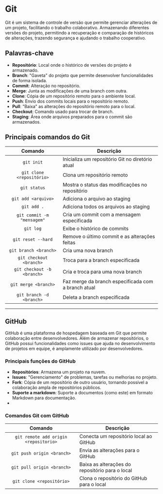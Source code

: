 # Git

Git é um sistema de controle de versão que permite gerenciar alterações de um projeto, facilitando o trabalho colaborativo. Armazenando diferentes versões do projeto, permitindo a recuperação e comparação de históricos de alterações, trazendo segurança e ajudando o trabalho cooperativo.

## Palavras-chave

- **Repositório**: Local onde o histórico de versões do projeto é armazenado.
- **Branch**: "Gaveta" do projeto que permite desenvolver funcionalidades de forma isolada.
- **Commit**: Alteração no repositório.
- **Merge**: Junta as modificações de uma branch com outra.
- **Clone**: Cópia de um repositório remoto para o ambiente local.
- **Push**: Envio dos commits locais para o repositório remoto.
- **Pull**: "Baixa" as alterações do repositório remoto para o local.
- **Checkout**: Comando usado para trocar de branch.
- **Staging**: Área onde arquivos preparados para o commit são armazenados.

## Principais comandos do Git

| Comando | Descrição |
| :---: |---|
| `git init` | Inicializa um repositório Git no diretório atual|
| `git clone <repositório>` | Clona um repositório remoto |
| `git status` | Mostra o status das modificações no repositório |
| `git add <arquivo>` | Adiciona o arquivo ao staging |
| `git add .` | Adiciona todos os arquivos ao staging |
| `git commit -m "mensagem"` | Cria um commit com a mensagem especificada |
| `git log` | Exibe o histórico de commits |
| `git reset --hard` | Remove o último commit e as alterações feitas |
| `git branch <branch>` | Cria uma nova branch |
| `git checkout <branch>` | Troca para a branch especificada |
| `git checkout -b <branch>`| Cria e troca para uma nova branch |
| `git merge <branch>` | Faz merge da branch especificada com a branch atual |
| `git branch -d <branch>` | Deleta a branch especificada |

---

## GitHub

GitHub é uma plataforma de hospedagem baseada em Git que permite colaboração entre desenvolvedores. Além de armazenar repositórios, o GitHub possui funcionalidades como issues que ajuda no desenvolvimento de projetos em equipe, é amplamente utilizado por desenvolvedores.

### Principais funções do GitHub

- **Repositórios**: Armazena um projeto na nuvem.
- **Issues**: "Gerenciamento" de problemas, tarefas ou melhorias no projeto.
- **Fork**: Cópia de um repositório de outro usuário, tornando possível a colaboração ampla de repositórios públicos.
- **Suporte a markdown**: Suporte a documentos (como este) em formato Markdown para documentação.
- 
### Comandos Git com GitHub

| Comando | Descrição |
| :---: | --- |
| `git remote add origin <repositorio>` | Conecta um repositório local ao GitHub |
| `git push origin <branch>` | Envia as alterações para o GitHub |
| `git pull origin <branch>` | Baixa as alterações do repositório para o local |
| `git clone <repositório>` | Clona o repositório do GitHub para o local |